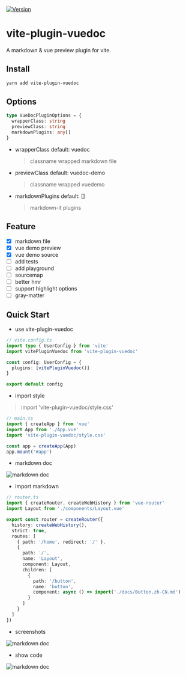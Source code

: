 <p>
  <a href="https://www.npmjs.com/package/vite-plugin-vuedoc" target="_blank">
    <img alt="Version" src="https://img.shields.io/npm/v/vite-plugin-vuedoc.svg">
  </a>
</p>

# vite-plugin-vuedoc

A markdown & vue preview plugin for vite.

## Install

```sh
yarn add vite-plugin-vuedoc
```

## Options

```typescript
type VueDocPluginOptions = {
  wrapperClass: string
  previewClass: string
  markdownPlugins: any[]
}
```

- wrapperClass default: vuedoc
  > classname wrapped markdown file
- previewClass default: vuedoc-demo
  > classname wrapped vuedemo
- markdownPlugins default: []
  > markdown-it plugins

## Feature

- [x] markdown file
- [x] vue demo preview
- [x] vue demo source
- [ ] add tests
- [ ] add playground
- [ ] sourcemap
- [ ] better hmr
- [ ] support highlight options
- [ ] gray-matter

## Quick Start

- use vite-plugin-vuedoc

```typescript
// vite.config.ts
import type { UserConfig } from 'vite'
import vitePluginVuedoc from 'vite-plugin-vuedoc'

const config: UserConfig = {
  plugins: [vitePluginVuedoc()]
}

export default config
```

- import style

> import 'vite-plugin-vuedoc/style.css'

```typescript
// main.ts
import { createApp } from 'vue'
import App from './App.vue'
import 'vite-plugin-vuedoc/style.css'

const app = createApp(App)
app.mount('#app')
```

- markdown doc

![markdown doc](https://github.com/JasKang/vite-plugin-vuedoc/blob/master/playground/assets/WX20201015-120206.png?raw=true)

- import markdown

```typescript
// router.ts
import { createRouter, createWebHistory } from 'vue-router'
import Layout from './components/Layout.vue'

export const router = createRouter({
  history: createWebHistory(),
  strict: true,
  routes: [
    { path: '/home', redirect: '/' },
    {
      path: '/',
      name: 'Layout',
      component: Layout,
      children: [
        {
          path: '/button',
          name: 'button',
          component: async () => import('./docs/Button.zh-CN.md')
        }
      ]
    }
  ]
})
```

- screenshots

![markdown doc](https://github.com/JasKang/vite-plugin-vuedoc/blob/master/playground/assets/WX20201015-120910.png?raw=true)

- show code

![markdown doc](https://github.com/JasKang/vite-plugin-vuedoc/blob/master/playground/assets/WX20201015-121156.png?raw=true)
